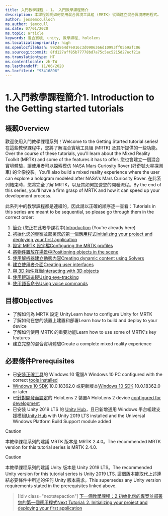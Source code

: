 ```yaml
---
title: 入門教學課程 - 1。 入門教學課程簡介
description: 本課程說明如何使用混合實境工具組 (MRTK) 從頭建立混合實境應用程式。
author: jessemcculloch
ms.author: jemccull
ms.date: 07/01/2020
ms.topic: article
keywords: 混合實境, unity, 教學課程, hololens
ms.localizationpriority: high
ms.openlocfilehash: 992d864d7e016c3d0906366d10993ff0559afc06
ms.sourcegitcommit: 8fd127aff85b77778bd7a75c5ec5215d27ecf21a
ms.translationtype: HT
ms.contentlocale: zh-TW
ms.lasthandoff: 11/06/2020
ms.locfileid: "93416896"
---
```

# <a name="1-introduction-to-the-getting-started-tutorials"></a><span data-ttu-id="6970e-105">1.入門教學課程簡介</span><span class="sxs-lookup"><span data-stu-id="6970e-105">1. Introduction to the Getting started tutorials</span></span>

## <a name="overview"></a><span data-ttu-id="6970e-106">概觀</span><span class="sxs-lookup"><span data-stu-id="6970e-106">Overview</span></span>

<span data-ttu-id="6970e-107">歡迎使用入門教學課程系列！</span><span class="sxs-lookup"><span data-stu-id="6970e-107">Welcome to the Getting Started tutorial series!</span></span> <span data-ttu-id="6970e-108">在這些教學課程中，您將了解混合實境工具組 (MRTK) 及其所提供的一些功能。</span><span class="sxs-lookup"><span data-stu-id="6970e-108">Over the course of these tutorials, you'll learn about the Mixed Reality Toolkit (MRTK) and some of the features it has to offer.</span></span> <span data-ttu-id="6970e-109">您也會建立一個混合實境體驗，讓使用者可以探索模仿 NASA Mars Curiosity Rover (好奇號火星探測車) 的全像投影。</span><span class="sxs-lookup"><span data-stu-id="6970e-109">You'll also build a mixed reality experience where the user can explore a hologram modeled after NASA's Mars Curiosity Rover.</span></span> <span data-ttu-id="6970e-110">在此系列結束時，您將完全了解 MRTK，以及其如何加速您的開發流程。</span><span class="sxs-lookup"><span data-stu-id="6970e-110">By the end of this series, you'll have a firm grasp of MRTK and how it can speed up your development process.</span></span>

<span data-ttu-id="6970e-111">此系列中的教學課程都是連續的，因此請以正確的順序逐一查看：</span><span class="sxs-lookup"><span data-stu-id="6970e-111">Tutorials in this series are meant to be sequential, so please go through them in the correct order:</span></span>

1. <span data-ttu-id="6970e-112">[簡介](mr-learning-base-01.md) (您正在此教學課程中)</span><span class="sxs-lookup"><span data-stu-id="6970e-112">[Introduction](mr-learning-base-01.md) (You're already here)</span></span>
2. [<span data-ttu-id="6970e-113">初始化您的專案並部署您的第一個應用程式</span><span class="sxs-lookup"><span data-stu-id="6970e-113">Initializing your project and deploying your first application</span></span>](mr-learning-base-02.md)
3. [<span data-ttu-id="6970e-114">設定 MRTK 設定檔</span><span class="sxs-lookup"><span data-stu-id="6970e-114">Configuring the MRTK profiles</span></span>](mr-learning-base-03.md)
4. [<span data-ttu-id="6970e-115">將物件置放在場景中</span><span class="sxs-lookup"><span data-stu-id="6970e-115">Positioning objects in the scene</span></span>](mr-learning-base-04.md)
5. [<span data-ttu-id="6970e-116">使用解析器建立動態內容</span><span class="sxs-lookup"><span data-stu-id="6970e-116">Creating dynamic content using Solvers</span></span>](mr-learning-base-05.md)
6. [<span data-ttu-id="6970e-117">建立使用者介面</span><span class="sxs-lookup"><span data-stu-id="6970e-117">Creating user interfaces</span></span>](mr-learning-base-06.md)
7. [<span data-ttu-id="6970e-118">與 3D 物件互動</span><span class="sxs-lookup"><span data-stu-id="6970e-118">Interacting with 3D objects</span></span>](mr-learning-base-07.md)
8. [<span data-ttu-id="6970e-119">使用眼球追蹤</span><span class="sxs-lookup"><span data-stu-id="6970e-119">Using eye-tracking</span></span>](mr-learning-base-08.md)
9. [<span data-ttu-id="6970e-120">使用語音命令</span><span class="sxs-lookup"><span data-stu-id="6970e-120">Using voice commands</span></span>](mr-learning-base-09.md)

## <a name="objectives"></a><span data-ttu-id="6970e-121">目標</span><span class="sxs-lookup"><span data-stu-id="6970e-121">Objectives</span></span>

* <span data-ttu-id="6970e-122">了解如何為 MRTK 設定 Unity</span><span class="sxs-lookup"><span data-stu-id="6970e-122">Learn how to configure Unity for MRTK</span></span>
* <span data-ttu-id="6970e-123">了解如何在您的裝置上建置和部署</span><span class="sxs-lookup"><span data-stu-id="6970e-123">Learn how to build and deploy to your device</span></span>
* <span data-ttu-id="6970e-124">了解如何使用 MRTK 的重要功能</span><span class="sxs-lookup"><span data-stu-id="6970e-124">Learn how to use some of MRTK's key features</span></span>
* <span data-ttu-id="6970e-125">建立完整的混合實境體驗</span><span class="sxs-lookup"><span data-stu-id="6970e-125">Create a complete mixed reality experience</span></span>

## <a name="prerequisites"></a><span data-ttu-id="6970e-126">必要條件</span><span class="sxs-lookup"><span data-stu-id="6970e-126">Prerequisites</span></span>

* <span data-ttu-id="6970e-127">已[安裝正確工具](../../install-the-tools.md)的 Windows 10 電腦</span><span class="sxs-lookup"><span data-stu-id="6970e-127">A Windows 10 PC configured with the correct [tools installed](../../install-the-tools.md)</span></span>
* <span data-ttu-id="6970e-128">[Windows 10 SDK](https://developer.microsoft.com/windows/downloads/windows-10-sdk/) 10.0.18362.0 或更新版本</span><span class="sxs-lookup"><span data-stu-id="6970e-128">[Windows 10 SDK](https://developer.microsoft.com/windows/downloads/windows-10-sdk/) 10.0.18362.0 or later</span></span>
* <span data-ttu-id="6970e-129">已[針對開發而設定](../../platform-capabilities-and-apis/using-visual-studio.md#enabling-developer-mode)的 HoloLens 2 裝置</span><span class="sxs-lookup"><span data-stu-id="6970e-129">A HoloLens 2 device [configured for development](../../platform-capabilities-and-apis/using-visual-studio.md#enabling-developer-mode)</span></span>
* <span data-ttu-id="6970e-130">已安裝 Unity 2019 LTS 的 <a href="https://docs.unity3d.com/Manual/GettingStartedInstallingHub.html" target="_blank">Unity Hub</a>，且已新增通用 Windows 平台組建支援模組</span><span class="sxs-lookup"><span data-stu-id="6970e-130"><a href="https://docs.unity3d.com/Manual/GettingStartedInstallingHub.html" target="_blank">Unity Hub</a> with Unity 2019 LTS installed and the Universal Windows Platform Build Support module added</span></span>

> [!CAUTION]
> <span data-ttu-id="6970e-131">本教學課程系列的建議 MRTK 版本是 MRTK 2.4.0。</span><span class="sxs-lookup"><span data-stu-id="6970e-131">The recommended MRTK version for this tutorial series is MRTK 2.4.0.</span></span>

> [!CAUTION]
> <span data-ttu-id="6970e-132">本教學課程系列的建議 Unity 版本是 Unity 2019 LTS。</span><span class="sxs-lookup"><span data-stu-id="6970e-132">The recommended Unity version for this tutorial series is Unity 2019 LTS.</span></span> <span data-ttu-id="6970e-133">這個版本能取代上述連結必要條件中所述的任何 Unity 版本需求。</span><span class="sxs-lookup"><span data-stu-id="6970e-133">This supersedes any Unity version requirements stated in the prerequisites linked above.</span></span>

> [!div class="nextstepaction"]
> [<span data-ttu-id="6970e-134">下一個教學課程：2.初始化您的專案並部署您的第一個應用程式</span><span class="sxs-lookup"><span data-stu-id="6970e-134">Next Tutorial: 2. Initializing your project and deploying your first application</span></span>](mr-learning-base-02.md)

